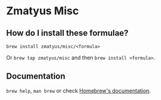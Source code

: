 # Zmatyus Misc

## How do I install these formulae?
`brew install zmatyus/misc/<formula>`

Or `brew tap zmatyus/misc` and then `brew install <formula>`.

## Documentation
`brew help`, `man brew` or check [Homebrew's documentation](https://docs.brew.sh).
